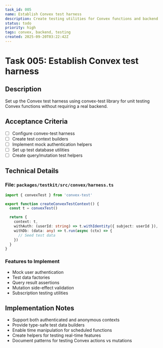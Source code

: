 ```yaml
---
task_id: 005
name: Establish Convex test harness
description: Create testing utilities for Convex functions and backend
status: todo
priority: high
tags: convex, backend, testing
created: 2025-09-20T03:22:42Z
---
```


# Task 005: Establish Convex test harness

## Description

Set up the Convex test harness using convex-test library for unit testing Convex functions without requiring a real backend.

## Acceptance Criteria

- [ ] Configure convex-test harness
- [ ] Create test context builders
- [ ] Implement mock authentication helpers
- [ ] Set up test database utilities
- [ ] Create query/mutation test helpers

## Technical Details

### File: `packages/testkit/src/convex/harness.ts`
```typescript
import { convexTest } from 'convex-test'

export function createConvexTestContext() {
  const t = convexTest()

  return {
    context: t,
    withAuth: (userId: string) => t.withIdentity({ subject: userId }),
    withDb: (data: any) => t.run(async (ctx) => {
      // Seed test data
    })
  }
}
```

### Features to Implement
- Mock user authentication
- Test data factories
- Query result assertions
- Mutation side-effect validation
- Subscription testing utilities

## Implementation Notes

- Support both authenticated and anonymous contexts
- Provide type-safe test data builders
- Enable time manipulation for scheduled functions
- Create helpers for testing real-time features
- Document patterns for testing Convex actions vs mutations